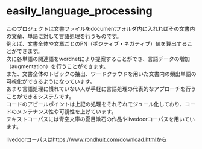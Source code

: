 # easily_language_processing
このプロジェクトは文書ファイルをdocumentフォルダ内に入れればその文書内の文章、単語に対して言語処理を行うものです。  
例えば、文書全体や文章ごとのPN（ポジティブ・ネガティブ）値を算出することができます。  
次に各単語の関連語をwordnetにより提案することができ、言語データの増加（augmentation）を行うことができます。  
また、文書全体のトピックの抽出、ワードクラウドを用いた文書内の頻出単語の可視化ができるようになっています。  
あまり言語処理に慣れていない人が手軽に言語処理の代表的なアプローチを行うことができるシステムです。  
コードのアピールポイントは上記の処理をそれぞれモジュール化しており、コードのメンテナンス性や可視性を上げています。  
テキストコーパスには青空文庫の夏目漱石の作品やlivedoorコーパスを用いています。  

livedoorコーパスはhttps://www.rondhuit.com/download.htmlから

